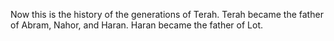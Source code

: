 Now this is the history of the generations of Terah. Terah became the father of Abram, Nahor, and Haran. Haran became the father of Lot.